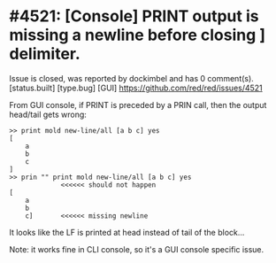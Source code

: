 
#4521: [Console] PRINT output is missing a newline before closing ] delimiter.
================================================================================
Issue is closed, was reported by dockimbel and has 0 comment(s).
[status.built] [type.bug] [GUI]
<https://github.com/red/red/issues/4521>

From GUI console, if PRINT is preceded by a PRIN call, then the output head/tail gets wrong:
```
>> print mold new-line/all [a b c] yes
[
    a 
    b 
    c
]
>> prin "" print mold new-line/all [a b c] yes
             <<<<<< should not happen
[
    a 
    b 
    c]       <<<<<< missing newline
```
It looks like the LF is printed at head instead of tail of the block...

Note: it works fine in CLI console, so it's a GUI console specific issue.


